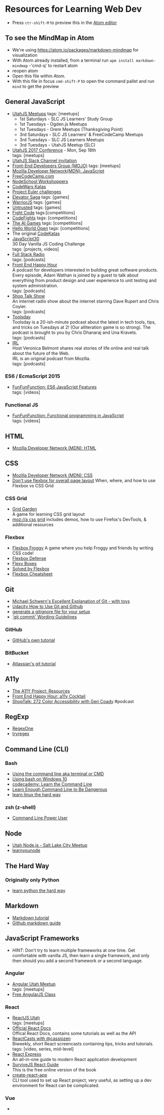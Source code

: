 # Resources for Learning Web Dev

 - Press `ctr-shift-M` to preview this in the [Atom editor](https://atom.io/)

## To see the MindMap in Atom
 - We're using https://atom.io/packages/markdown-mindmap for visualization
  - With Atom already installed, from a terminal run `apm install markdown-mindmap`
  -'cmd-q' to restart atom
  - reopen atom
  - Open this file within Atom.
  - With this file in focus `cmd-shift-P` to open the command pallet and run `mind` to get the preview

## General JavaScript
  - [UtahJS Meetups](https://www.meetup.com/UtahJS/) tags: [meetups]  
    - 1st Saturdays - SLC JS Learners' Study Group  
    - 1st Tuesdays - Ogden.js Meetups  
    - 1st Tuesdays - Orem Meetups (Thanksgiving Point)  
    - 3rd Saturdays - SLC JS Learners' & FreeCodeCamp Meetups  
    - 3rd Tuesdays - SLC JS Learners Meetups  
    - 3rd Tuesdays - UtahJS Meetup (SLC)  
  - [UtahJS 2017 Conference](https://conf.utahjs.com/) - Mon, Sep 18th  
    tags: [meetups]  
  - [UtahJS Slack Channel invitation](https://slack.utahjs.com/)
  - [Front-End Developers Group (MOJO)](https://www.meetup.com/MOJO-FE-Developer-Meetup/)
    tags: [meetups]  
  - [Mozilla Developer Network(MDN): JavaScript](https://developer.mozilla.org/en-US/docs/Web/JavaScript)
  - [FreeCodeCamp.com](http://www.freecodecamp.com/)
  - [NodeSchool Workshoppers](http://nodeschool.io/#workshopper-list)
  - [CodeWars Katas](http://www.codewars.com/kata/search/javascript?q=&beta=false&order_by=rank_id+asc)
  - [Project Euler challenges](https://projecteuler.net/)
  - [Elevator Saga](http://play.elevatorsaga.com/) tags: [games]
  - [WarriorJS](https://github.com/olistic/warriorjs) tags: [games]
  - [Untrusted](http://alexnisnevich.github.io/untrusted/) tags: [games]
  - [Fight Code](http://fightcodegame.com/) tags:[competitions]
  - [CodeFights](https://codefights.com/home) tags: [competitions]
  - [The AI Games](http://theaigames.com/) tags: [competitions]
  - [Hello World Open](http://helloworldopen.com/) tags: [competitions]
  - The original [CodeKatas](http://codekata.com/)
  - [JavaScript30](https://javascript30.com/)  
    30 Day Vanilla JS Coding Challenge  
    tags: [projects, videos]
  - [Full Stack Radio](http://www.fullstackradio.com/)  
    tags: [podcasts]  
  - [Front End Happy Hour](http://frontendhappyhour.com/)  
    A podcast for developers interested in building great software products. Every episode, Adam Wathan is joined by a guest to talk about everything from product design and user experience to unit testing and system administration.  
    tags: [podcasts]  
  - [Shop Talk Show](http://shoptalkshow.com/)  
    An internet radio show about the internet starring Dave Rupert and Chris Coyier.  
    tags: [podcasts]  
  - [Toolsday](http://www.toolsday.io/)  
    Toolsday is a 20-ish-minute podcast about the latest in tech tools, tips, and tricks on Tuesdays at 2! (Our alliteration game is so strong). The podcast is brought to you by Chris Dhanaraj and Una Kravets.  
    tags: [podcasts]  
  - [IRL](https://irlpodcast.org)  
    Host Veronica Belmont shares real stories of life online and real talk about the future of the Web.  
    IRL is an original podcast from Mozilla.  
    tags: [podcasts]  

### ES6 / EcmaScript 2015  
 - [FunFunFunction: ES6 JavaScript Features](https://www.youtube.com/playlist?list=PL0zVEGEvSaeHJppaRLrqjeTPnCH6vw-sm)  
tags: [videos]  

### Functional JS  
 - [FunFunFunction: Functional programming in JavaScript](https://www.youtube.com/playlist?list=PL0zVEGEvSaeEd9hlmCXrk5yUyqUag-n84)  
tags: [videos]  

## HTML
 - [Mozilla Developer Network (MDN): HTML](https://developer.mozilla.org/en-US/docs/Web/HTML)

## CSS
 - [Mozilla Developer Network (MDN): CSS](https://developer.mozilla.org/en-US/docs/Web/CSS)
 - [Don't use flexbox for overall page layout](https://jakearchibald.com/2014/dont-use-flexbox-for-page-layout/)
   When, where, and how to use Flexbox vs CSS Grid

### CSS Grid
 - [Grid Garden](http://cssgridgarden.com/)  
   A game for learning CSS grid layout  
 - [moz://a css grid](https://www.mozilla.org/en-US/developer/css-grid/)
   includes demos, how to use Firefox's DevTools, & additional resources

### Flexbox
 - [Flexbox Froggy](http://flexboxfroggy.com/)
   A game where you help Froggy and friends by writing CSS code!
 - [Flexbox Defense](http://www.flexboxdefense.com/)
 - [Flexy Boxes](http://the-echoplex.net/flexyboxes/)
 - [Solved by Flexbox](https://philipwalton.github.io/solved-by-flexbox/)
 - [Flexbox Cheatsheet](http://jonibologna.com/flexbox-cheatsheet/)

## Git
  - [Michael Schwern's Excellent Explanation of Git - with toys](https://www.youtube.com/watch?v=1ffBJ4sVUb4/)
  - [Udacity How to Use Git and Github](https://www.udacity.com/course/how-to-use-git-and-github--ud775)  
  - [generate a gitignore file for your setup](http://gitignore.io)  
  - ['git commit' Wording Guidelines](https://chris.beams.io/posts/git-commit/)  

### GitHub
  - [GitHub's own tutorial](https://try.github.io/levels/1/challenges/1)  

### BitBucket
  - [Atlassian's git tutorial](https://www.atlassian.com/git/tutorials/learn-git-with-bitbucket-cloud)  

## A11y
 - [The A11Y Project: Resources](http://a11yproject.com/resources.html)
 - [Front End Happy Hour: a11y Cocktail](http://frontendhappyhour.com/episodes/a11y-cocktail/)
 - [ShopTalk: 272 Color Accessibility with Geri Coady](http://shoptalkshow.com/episodes/272-color-accessibility-geri-coady/) #podcast

## RegExp
 - [RegexOne](https://www.regexone.com/)  
 - [tryregex](http://tryregex.com/)

## Command Line (CLI)  

### Bash  
 - [Using the command line aka terminal or CMD](https://www.codecademy.com/learn/learn-the-command-line)  
 - [Using bash on Windows 10](https://msdn.microsoft.com/en-us/commandline/wsl/about)  
 - [codecademy: Learn the Command Line](https://www.codecademy.com/learn/learn-the-command-line)  
 - [Learn Enough Command Line to Be Dangerous](https://www.learnenough.com/command-line-tutorial)  
 - [learn linux the hard way](https://learncodethehardway.org/unix/)  

### zsh (z-shell)
 - [Command Line Power User](http://wesbos.com/command-line-video-tutorials/)

## Node
 - [Utah Node.js - Salt Lake City Meetup](https://www.meetup.com/utahnodejs/)
 - [learnyounode](https://github.com/workshopper/learnyounode)

## The Hard Way
### Originally only Python
 - [learn python the hard way](https://learncodethehardway.org/python/)  

## Markdown
 - [Markdown tutorial](http://www.markdowntutorial.com/)  
 - [Github markdown guide](https://guides.github.com/features/mastering-markdown/)  

## JavaScript Frameworks
 - _HINT_: Don't try to learn multiple frameworks at one time.  Get comfortable with vanilla JS, then learn a single framework, and only then should you add a second framework _or_ a second language.

### Angular
 - [Angular Utah Meetup](https://www.meetup.com/AngularJS-Utah/)  
 tags: [meetups]  
 - [Free AngularJS Class](https://www.codeschool.com/courses/shaping-up-with-angularjs)  

### React
 - [ReactJS Utah](https://www.meetup.com/ReactJS-Utah/)  
   tags: [meetups]  
 - [Official React Docs](https://facebook.github.io/react/docs/hello-world.html)  
   Offical React Docs, contains some tutorials as well as the API  
 - [ReactCasts with @cassiozen](https://www.youtube.com/channel/UCZkjWyyLvzWeoVWEpRemrDQ)  
   Biweekly, short React screencasts containing tips, tricks and tutorials.  
   tags: [video, series, mid-level]  
 - [React Express](http://www.react.express/)  
   An all-in-one guide to modern React application development
 - [SurviveJS React Guide](https://survivejs.com/react/introduction/)  
   This is the free online version of the book  
 - [create-react-app](https://github.com/facebookincubator/create-react-app)  
   CLI tool used to set up React project, very useful, as setting up a dev environment for React can be complicated.  

### Vue
 -
